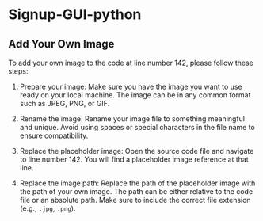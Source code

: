 # Signup-GUI-python
## Add Your Own Image

To add your own image to the code at line number 142, please follow these steps:

1. Prepare your image: Make sure you have the image you want to use ready on your local machine. The image can be in any common format such as JPEG, PNG, or GIF.

2. Rename the image: Rename your image file to something meaningful and unique. Avoid using spaces or special characters in the file name to ensure compatibility.

3. Replace the placeholder image: Open the source code file and navigate to line number 142. You will find a placeholder image reference at that line.

4. Replace the image path: Replace the path of the placeholder image with the path of your own image. The path can be either relative to the code file or an absolute path. Make sure to include the correct file extension (e.g., `.jpg`, `.png`).
